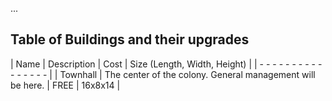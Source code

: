 ...
## Table of Buildings and their upgrades
| Name | Description | Cost | Size (Length, Width, Height) |
| - - - - - - - - - - - - - - - -  |
| Townhall | The center of the colony. General management will be here. | FREE | 16x8x14 |
